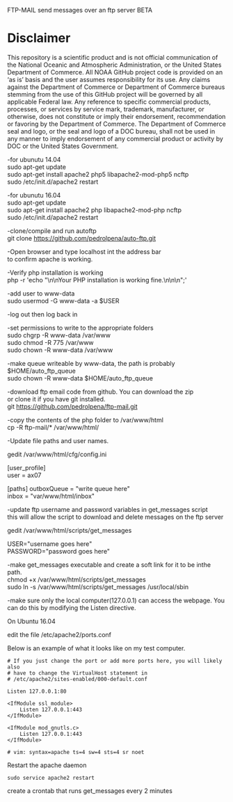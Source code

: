 FTP-MAIL send messages over an ftp server BETA

Disclaimer
==========
This repository is a scientific product and is not official communication of the National Oceanic and
Atmospheric Administration, or the United States Department of Commerce. All NOAA GitHub project code is
provided on an ‘as is’ basis and the user assumes responsibility for its use. Any claims against the Department of
Commerce or Department of Commerce bureaus stemming from the use of this GitHub project will be governed
by all applicable Federal law. Any reference to specific commercial products, processes, or services by service
mark, trademark, manufacturer, or otherwise, does not constitute or imply their endorsement, recommendation or
favoring by the Department of Commerce. The Department of Commerce seal and logo, or the seal and logo of a
DOC bureau, shall not be used in any manner to imply endorsement of any commercial product or activity by
DOC or the United States Government.


-for ubunutu 14.04<br>
sudo apt-get update<br>
sudo apt-get install apache2 php5 libapache2-mod-php5 ncftp<br>
sudo /etc/init.d/apache2 restart<br>

-for ubunutu 16.04<br>
sudo apt-get update<br>
sudo apt-get install apache2 php libapache2-mod-php ncftp<br>
sudo /etc/init.d/apache2 restart<br>

-clone/compile and run autoftp<br>
git clone https://github.com/pedrolpena/auto-ftp.git<br>

-Open browser and type localhost int the address bar<br>
to confirm apache is working.<br>

-Verify php installation is working<br>
php -r 'echo "\n\nYour PHP installation is working fine.\n\n\n";'<br>

-add user to www-data<br>
sudo usermod -G www-data -a $USER<br>

-log out then log back in<br>

-set permissions to write to the appropriate folders<br>
sudo chgrp -R www-data /var/www<br>
sudo chmod -R 775 /var/www<br>
sudo chown -R www-data /var/www<br>

-make queue writeable by www-data, the path is probably $HOME/auto_ftp_queue<br>
sudo chown -R www-data $HOME/auto_ftp_queue<br>

-download ftp email code from github. You can download the zip<br>
or clone it if you have git installed.<br>
git https://github.com/pedrolpena/ftp-mail.git<br>

-copy the contents of the php folder to /var/www/html<br>
cp -R ftp-mail/* /var/www/html/<br>

-Update file paths and user names.<br>

gedit /var/www/html/cfg/config.ini<br>

[user_profile]<br>
user = ax07<br>

[paths]
outboxQueue = "write queue here"<br>
inbox = "var/www/html/inbox"<br>

-update ftp username and password variables in get_messages script<br>
this will allow the script to download and delete messages on the ftp server<br>

gedit /var/www/html/scripts/get_messages<br>

USER="username goes here"<br>
PASSWORD="password goes here"<br>

-make get_messages executable and create a soft link for it to be inthe path.<br>
chmod +x /var/www/html/scripts/get_messages<br>
sudo ln -s /var/www/html/scripts/get_messages /usr/local/sbin<br>

-make sure only the local computer(127.0.0.1) can access the webpage.
You can do this by modifying the Listen directive.

On Ubuntu 16.04

edit the file
/etc/apache2/ports.conf

Below is an example of what it looks like on my test computer.

```
# If you just change the port or add more ports here, you will likely also
# have to change the VirtualHost statement in
# /etc/apache2/sites-enabled/000-default.conf

Listen 127.0.0.1:80

<IfModule ssl_module>
	Listen 127.0.0.1:443
</IfModule>

<IfModule mod_gnutls.c>
	Listen 127.0.0.1:443
</IfModule>

# vim: syntax=apache ts=4 sw=4 sts=4 sr noet
```

Restart the apache daemon

```
sudo service apache2 restart
```



create a crontab that runs get_messages every 2 minutes<br>

